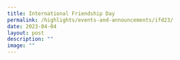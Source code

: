 ```yaml
---
title: International Friendship Day
permalink: /highlights/events-and-announcements/ifd23/
date: 2023-04-04
layout: post
description: ""
image: ""
---
```

